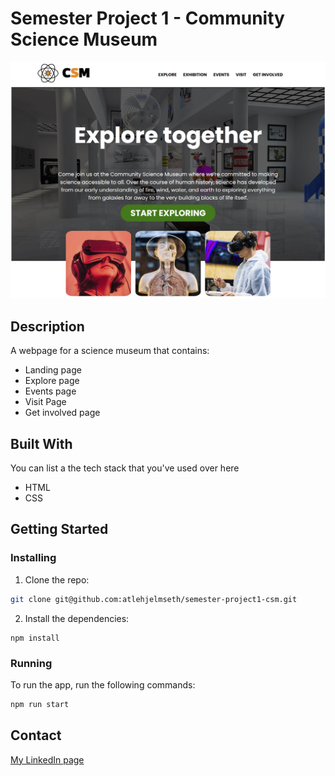 # Semester Project 1 - Community Science Museum

![image](https://github.com/atlehjelmseth/semester-project1-csm/blob/main/csm.png)


## Description

A webpage for a science museum that contains:

- Landing page
- Explore page
- Events page
- Visit Page
- Get involved page

## Built With

You can list a the tech stack that you've used over here

- HTML
- CSS

## Getting Started

### Installing

1. Clone the repo:

```bash
git clone git@github.com:atlehjelmseth/semester-project1-csm.git
```

2. Install the dependencies:

```
npm install
```

### Running

To run the app, run the following commands:

```bash
npm run start
```

## Contact


[My LinkedIn page](https://www.linkedin.com/in/atle-reinfjord-andersen-hjelmseth-42709b30/)
